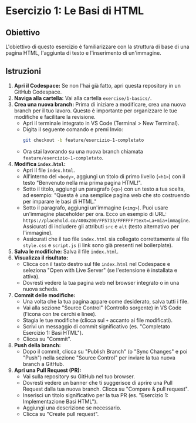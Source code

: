 # Esercizio 1: Le Basi di HTML

## Obiettivo
L'obiettivo di questo esercizio è familiarizzare con la struttura di base di una pagina HTML, l'aggiunta di testo e l'inserimento di un'immagine.

## Istruzioni

1.  **Apri il Codespace:** Se non l'hai già fatto, apri questa repository in un GitHub Codespace.
2.  **Naviga alla cartella:** Vai alla cartella `exercise/1-basics/`.
3.  **Crea una nuova branch:** Prima di iniziare a modificare, crea una nuova branch per il tuo lavoro. Questo è importante per organizzare le tue modifiche e facilitare la revisione.
    * Apri il terminale integrato in VS Code (Terminal > New Terminal).
    * Digita il seguente comando e premi Invio:
        ```bash
        git checkout -b feature/esercizio-1-completato
        ```
    * Ora stai lavorando su una nuova branch chiamata `feature/esercizio-1-completato`.
4.  **Modifica `index.html`:**
    * Apri il file `index.html`.
    * All'interno del `<body>`, aggiungi un titolo di primo livello (`<h1>`) con il testo "Benvenuto nella mia prima pagina HTML!".
    * Sotto il titolo, aggiungi un paragrafo (`<p>`) con un testo a tua scelta, ad esempio: "Questa è una semplice pagina web che sto costruendo per imparare le basi di HTML."
    * Sotto il paragrafo, aggiungi un'immagine (`<img>`). Puoi usare un'immagine placeholder per ora. Ecco un esempio di URL: `https://placehold.co/400x200/FF5733/FFFFFF?text=La+mia+immagine`. Assicurati di includere gli attributi `src` e `alt` (testo alternativo per l'immagine).
    * Assicurati che il tuo file `index.html` sia collegato correttamente al file `style.css` e `script.js` (i link sono già presenti nel boilerplate).
5.  **Salva le modifiche:** Salva il file `index.html`.
6.  **Visualizza il risultato:**
    * Clicca con il tasto destro sul file `index.html` nel Codespace e seleziona "Open with Live Server" (se l'estensione è installata e attiva).
    * Dovresti vedere la tua pagina web nel browser integrato o in una nuova scheda.
7.  **Commit delle modifiche:**
    * Una volta che la tua pagina appare come desiderato, salva tutti i file.
    * Vai alla sezione "Source Control" (Controllo sorgente) in VS Code (l'icona con tre cerchi e linee).
    * Stagia le tue modifiche (clicca sul `+` accanto ai file modificati).
    * Scrivi un messaggio di commit significativo (es. "Completato Esercizio 1: Basi HTML").
    * Clicca su "Commit".
8.  **Push della branch:**
    * Dopo il commit, clicca su "Publish Branch" (o "Sync Changes" e poi "Push") nella sezione "Source Control" per inviare la tua nuova branch a GitHub.
9.  **Apri una Pull Request (PR):**
    * Vai sulla repository su GitHub nel tuo browser.
    * Dovresti vedere un banner che ti suggerisce di aprire una Pull Request dalla tua nuova branch. Clicca su "Compare & pull request".
    * Inserisci un titolo significativo per la tua PR (es. "Esercizio 1: Implementazione Basi HTML").
    * Aggiungi una descrizione se necessario.
    * Clicca su "Create pull request".

